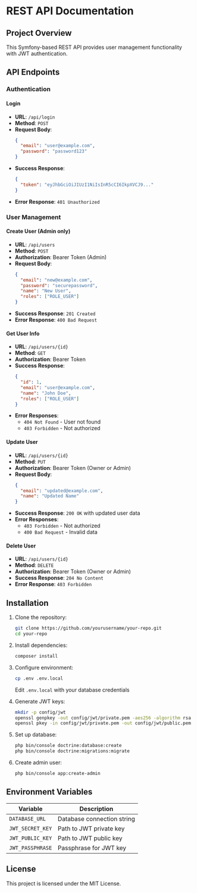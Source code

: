 # REST API Documentation

## Project Overview
This Symfony-based REST API provides user management functionality with JWT authentication.

## API Endpoints

### Authentication

#### Login
- **URL**: `/api/login`
- **Method**: `POST`
- **Request Body**:
  ```json
  {
    "email": "user@example.com",
    "password": "password123"
  }
  ```
- **Success Response**:
  ```json
  {
    "token": "eyJhbGciOiJIUzI1NiIsInR5cCI6IkpXVCJ9..."
  }
  ```
- **Error Response**: `401 Unauthorized`

### User Management

#### Create User (Admin only)
- **URL**: `/api/users`
- **Method**: `POST`
- **Authorization**: Bearer Token (Admin)
- **Request Body**:
  ```json
  {
    "email": "new@example.com",
    "password": "securepassword",
    "name": "New User",
    "roles": ["ROLE_USER"]
  }
  ```
- **Success Response**: `201 Created`
- **Error Response**: `400 Bad Request`

#### Get User Info
- **URL**: `/api/users/{id}`
- **Method**: `GET`
- **Authorization**: Bearer Token
- **Success Response**:
  ```json
  {
    "id": 1,
    "email": "user@example.com",
    "name": "John Doe",
    "roles": ["ROLE_USER"]
  }
  ```
- **Error Responses**:
  - `404 Not Found` - User not found
  - `403 Forbidden` - Not authorized

#### Update User
- **URL**: `/api/users/{id}`
- **Method**: `PUT`
- **Authorization**: Bearer Token (Owner or Admin)
- **Request Body**:
  ```json
  {
    "email": "updated@example.com",
    "name": "Updated Name"
  }
  ```
- **Success Response**: `200 OK` with updated user data
- **Error Responses**:
  - `403 Forbidden` - Not authorized
  - `400 Bad Request` - Invalid data

#### Delete User
- **URL**: `/api/users/{id}`
- **Method**: `DELETE`
- **Authorization**: Bearer Token (Owner or Admin)
- **Success Response**: `204 No Content`
- **Error Response**: `403 Forbidden`

## Installation

1. Clone the repository:
   ```bash
   git clone https://github.com/yourusername/your-repo.git
   cd your-repo
   ```

2. Install dependencies:
   ```bash
   composer install
   ```

3. Configure environment:
   ```bash
   cp .env .env.local
   ```
   Edit `.env.local` with your database credentials

4. Generate JWT keys:
   ```bash
   mkdir -p config/jwt
   openssl genpkey -out config/jwt/private.pem -aes256 -algorithm rsa -pkeyopt rsa_keygen_bits:4096
   openssl pkey -in config/jwt/private.pem -out config/jwt/public.pem -pubout
   ```

5. Set up database:
   ```bash
   php bin/console doctrine:database:create
   php bin/console doctrine:migrations:migrate
   ```

6. Create admin user:
   ```bash
   php bin/console app:create-admin
   ```

## Environment Variables

| Variable | Description |
|----------|-------------|
| `DATABASE_URL` | Database connection string |
| `JWT_SECRET_KEY` | Path to JWT private key |
| `JWT_PUBLIC_KEY` | Path to JWT public key |
| `JWT_PASSPHRASE` | Passphrase for JWT key |

## License

This project is licensed under the MIT License.
